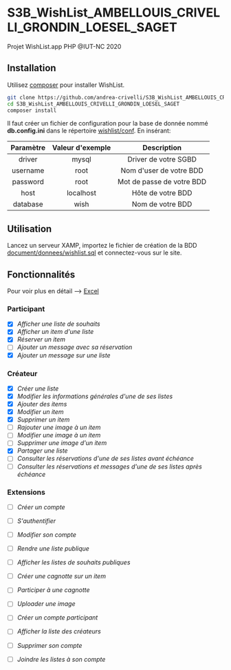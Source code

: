 # S3B_WishList_AMBELLOUIS_CRIVELLI_GRONDIN_LOESEL_SAGET
Projet WishList.app PHP @IUT-NC 2020

## Installation

Utilisez [composer](https://getcomposer.org/) pour installer WishList.

```bash
git clone https://github.com/andrea-crivelli/S3B_WishList_AMBELLOUIS_CRIVELLI_GRONDIN_LOESEL_SAGET.git
cd S3B_WishList_AMBELLOUIS_CRIVELLI_GRONDIN_LOESEL_SAGET
composer install
```

Il faut créer un fichier de configuration pour la base de donnée nommé **db.config.ini** dans le répertoire [wishlist/conf](wishlist/conf).
En insérant:

| Paramètre     | Valeur d'exemple | Description               |
| :------------:|:----------------:|:-------------------------:|
| driver        | mysql            | Driver de votre SGBD      |
| username      | root             | Nom d'user de votre BDD   |
| password      | root             | Mot de passe de votre BDD |
| host          | localhost        | Hôte de votre BDD         |
| database      | wish             | Nom de votre BDD          |



## Utilisation

Lancez un serveur XAMP, importez le fichier de création de la BDD [document/donnees/wishlist.sql](document/donnees/wishlist.sql) et connectez-vous sur le site.

## Fonctionnalités

Pour voir plus en détail --> [Excel](document/TableauDeBord.ods)

### Participant

- [x] *Afficher une liste de souhaits* 
- [x] *Afficher un item d'une liste* 
- [x] *Réserver un item* 
- [ ] *Ajouter un message avec sa réservation* 
- [x] *Ajouter un message sur une liste* 

### Créateur
- [x] *Créer une liste* 
- [x] *Modifier les informations générales d'une de ses listes* 
- [x] *Ajouter des items* 
- [x] *Modifier un item* 
- [x] *Supprimer un item* 
- [ ] *Rajouter une image à un item* 
- [ ] *Modifier une image à un item* 
- [ ] *Supprimer une image d'un item* 
- [x] *Partager une liste* 
- [ ] *Consulter les réservations d'une de ses listes avant échéance* 
- [ ] *Consulter les réservations et messages d'une de ses listes après échéance* 

### Extensions
- [ ] *Créer un compte* 
- [ ] *S'authentifier* 
- [ ] *Modifier son compte*
- [ ] *Rendre une liste publique* 
- [ ] *Afficher les listes de souhaits publiques* 
- [ ] *Créer une cagnotte sur un item*
- [ ] *Participer à une cagnotte*
- [ ] *Uploader une image*
- [ ] *Créer un compte participant*
- [ ] *Afficher la liste des créateurs*
- [ ] *Supprimer son compte*
- [ ] *Joindre les listes à son compte*



